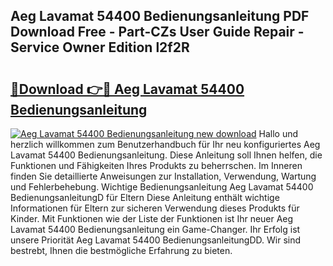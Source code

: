 ## Aeg Lavamat 54400 Bedienungsanleitung PDF Download Free - Part-CZs User Guide Repair - Service Owner Edition l2f2R

# <h2><a href="http://df3ttho.blite.top/?on=Aeg+Lavamat+54400+Bedienungsanleitung">🔗Download 👉🔴 Aeg Lavamat 54400 Bedienungsanleitung</a></h2>

[![Aeg Lavamat 54400 Bedienungsanleitung new download](https://i.imgur.com/lujVjoI.png)](http://df3ttho.blite.top/?on=Aeg+Lavamat+54400+Bedienungsanleitung)
Hallo und herzlich willkommen zum Benutzerhandbuch für Ihr neu konfiguriertes Aeg Lavamat 54400 Bedienungsanleitung. Diese Anleitung soll Ihnen helfen, die Funktionen und Fähigkeiten Ihres Produkts zu beherrschen. Im Inneren finden Sie detaillierte Anweisungen zur Installation, Verwendung, Wartung und Fehlerbehebung. Wichtige Bedienungsanleitung Aeg Lavamat 54400 BedienungsanleitungD für Eltern Diese Anleitung enthält wichtige Informationen für Eltern zur sicheren Verwendung dieses Produkts für Kinder. Mit Funktionen wie der Liste der Funktionen ist Ihr neuer Aeg Lavamat 54400 Bedienungsanleitung ein Game-Changer. Ihr Erfolg ist unsere Priorität Aeg Lavamat 54400 BedienungsanleitungDD. Wir sind bestrebt, Ihnen die bestmögliche Erfahrung zu bieten.
